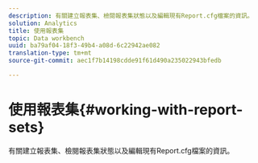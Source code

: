 ```yaml
---
description: 有關建立報表集、檢閱報表集狀態以及編輯現有Report.cfg檔案的資訊。
solution: Analytics
title: 使用報表集
topic: Data workbench
uuid: ba79af04-18f3-49b4-a08d-6c22942ae082
translation-type: tm+mt
source-git-commit: aec1f7b14198cdde91f61d490a235022943bfedb

---
```



# 使用報表集{#working-with-report-sets}

有關建立報表集、檢閱報表集狀態以及編輯現有Report.cfg檔案的資訊。

